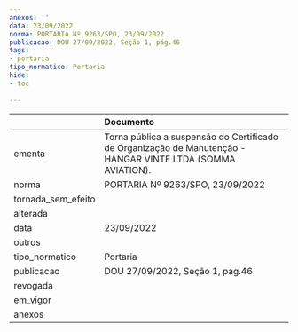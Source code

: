 ```yaml
---
anexos: ''
data: 23/09/2022
norma: PORTARIA Nº 9263/SPO, 23/09/2022
publicacao: DOU 27/09/2022, Seção 1, pág.46
tags:
- portaria
tipo_normatico: Portaria
hide: 
- toc 
 
---
```


|                    | Documento                                                                                                   |
|:-------------------|:------------------------------------------------------------------------------------------------------------|
| ementa             | Torna pública a suspensão do Certificado de Organização de Manutenção - HANGAR VINTE LTDA (SOMMA AVIATION). |
| norma              | PORTARIA Nº 9263/SPO, 23/09/2022                                                                            |
| tornada_sem_efeito |                                                                                                             |
| alterada           |                                                                                                             |
| data               | 23/09/2022                                                                                                  |
| outros             |                                                                                                             |
| tipo_normatico     | Portaria                                                                                                    |
| publicacao         | DOU 27/09/2022, Seção 1, pág.46                                                                             |
| revogada           |                                                                                                             |
| em_vigor           |                                                                                                             |
| anexos             |                                                                                                             |